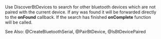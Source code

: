 Use DiscoverBtDevices to search for other bluetooth devices which are not paired with the current device. If any was found it will be forwarded directly to the **onFound** callback. If the search has finished **onComplete** function will be called.

See Also: @CreateBluetoothSerial, @PairBtDevice, @IsBtDevicePaired